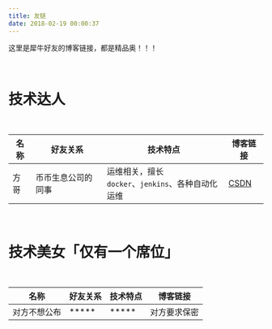 ```yaml
---
title: 友链
date: 2018-02-19 00:00:37
---
```

这里是犀牛好友的博客链接，都是精品奥！！！

<br/>

# 技术达人

<br/>

|名称|好友关系|技术特点|博客链接|
|---|---|---|---|
|方哥|币币生息公司的同事|运维相关，擅长 <br/> `docker`、`jenkins`、各种自动化运维|[CSDN](https://blog.csdn.net/BiuBiuBiu___)|

<br/>

# 技术美女「仅有一个席位」

<br/>

|名称|好友关系|技术特点|博客链接|
|---|---|---|---|
|对方不想公布|*****|*****|对方要求保密|